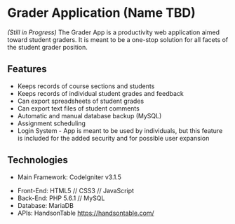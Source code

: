 # Grader Application (Name TBD)

*(Still in Progress)* The Grader App is a productivity web application aimed toward student graders. It
is meant to be a one-stop solution for all facets of the student grader position.

## Features

* Keeps records of course sections and students
* Keeps records of individual student grades and feedback
* Can export spreadsheets of student grades
* Can export text files of student comments
* Automatic and manual database backup (MySQL)
* Assignment scheduling
* Login System - App is meant to be used by individuals, but this feature is included for the added security and for possible user expansion

## Technologies

- Main Framework: CodeIgniter v3.1.5
* Front-End: HTML5 // CSS3 // JavaScript
* Back-End: PHP 5.6.1 // MySQL
* Database: MariaDB
* APIs: HandsonTable https://handsontable.com/
